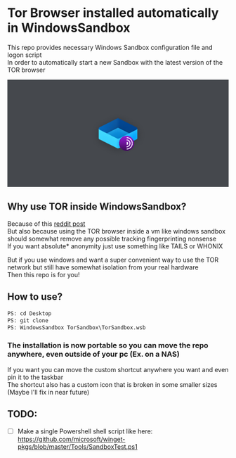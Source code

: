# Tor Browser installed automatically in WindowsSandbox
This repo provides necessary Windows Sandbox configuration file and logon script  
In order to automatically start a new Sandbox with the latest version of the TOR browser  
   
![Banner](/res/Banner.bmp)  
## Why use TOR inside WindowsSandbox?
Because of this [reddit post](https://www.reddit.com/r/TOR/comments/tif9pp/question_about_tor_browser_and_the_windows_release/)   
But also because using the TOR browser inside a vm like windows sandbox should somewhat remove any possible tracking fingerprinting nonsense  
If you want absolute* anonymity just use something like TAILS or WHONIX   
    
But if you use windows and want a super convenient way to use the TOR network but still have somewhat isolation from your real hardware    
Then this repo is for you!   
## How to use?
```
PS: cd Desktop
PS: git clone   
PS: WindowsSandbox TorSandbox\TorSandbox.wsb  
```
### The installation is now portable so you can move the repo anywhere, even outside of your pc (Ex. on a NAS)   
If you want you can move the custom shortcut anywhere you want and even pin it to the taskbar    
The shortcut also has a custom icon that is broken in some smaller sizes (Maybe I'll fix in near future)   

## TODO:     
- [ ] Make a single Powershell shell script like here: https://github.com/microsoft/winget-pkgs/blob/master/Tools/SandboxTest.ps1    
